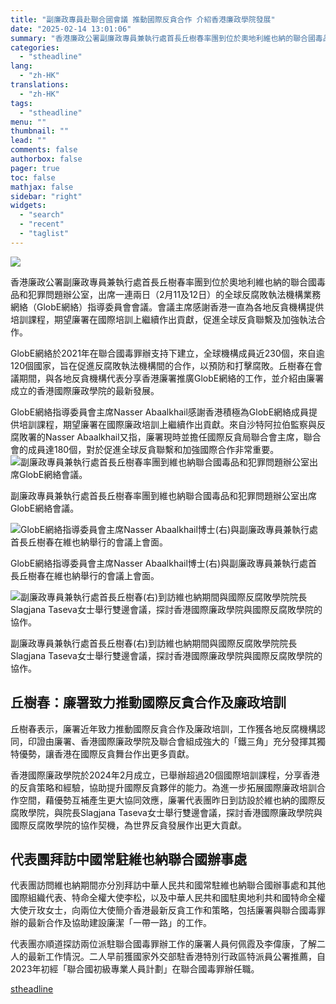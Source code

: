 ```yaml
---
title: "副廉政專員赴聯合國會議 推動國際反貪合作 介紹香港廉政學院發展"
date: "2025-02-14 13:01:06"
summary: "香港廉政公署副廉政專員兼執行處首長丘樹春率團到位於奧地利維也納的聯合國毒品和犯..."
categories:
  - "stheadline"
lang:
  - "zh-HK"
translations:
  - "zh-HK"
tags:
  - "stheadline"
menu: ""
thumbnail: ""
lead: ""
comments: false
authorbox: false
pager: true
toc: false
mathjax: false
sidebar: "right"
widgets:
  - "search"
  - "recent"
  - "taglist"
---
```


![](https://image.stheadline.com/f/680p0/0x0/100/none/6d1d5b587a2ad31253e6d10d6c00d480/stheadline/inewsmedia/20250214/_2025021412525996829.jpg)






香港廉政公署副廉政專員兼執行處首長丘樹春率團到位於奧地利維也納的聯合國毒品和犯罪問題辦公室，出席一連兩日（2月11及12日）的全球反腐敗執法機構業務網絡（GlobE網絡）指導委員會會議。會議主席感謝香港一直為各地反貪機構提供培訓課程，期望廉署在國際培訓上繼續作出貢獻，促進全球反貪聯繫及加強執法合作。

GlobE網絡於2021年在聯合國毒罪辦支持下建立，全球機構成員近230個，來自逾120個國家，旨在促進反腐敗執法機構間的合作，以預防和打擊腐敗。丘樹春在會議期間，與各地反貪機構代表分享香港廉署推廣GlobE網絡的工作，並介紹由廉署成立的香港國際廉政學院的最新發展。

GlobE網絡指導委員會主席Nasser Abaalkhail感謝香港積極為GlobE網絡成員提供培訓課程，期望廉署在國際廉政培訓上繼續作出貢獻。來自沙特阿拉伯監察與反腐敗署的Nasser Abaalkhail又指，廉署現時並擔任國際反貪局聯合會主席，聯合會的成員達180個，對於促進全球反貪聯繫和加強國際合作非常重要。
 ![副廉政專員兼執行處首長丘樹春率團到維也納聯合國毒品和犯罪問題辦公室出席GlobE網絡會議。](https://image.hkhl.hk/f/1024p0/0x0/100/none/bc6141b644308e91c81a61fc362389a2/2025-02/img0_1.jpg)


副廉政專員兼執行處首長丘樹春率團到維也納聯合國毒品和犯罪問題辦公室出席GlobE網絡會議。



 ![GlobE網絡指導委員會主席Nasser Abaalkhail博士(右)與副廉政專員兼執行處首長丘樹春在維也納舉行的會議上會面。](https://image.hkhl.hk/f/1024p0/0x0/100/none/b0451b0496bc371f6383bf6339c8372c/2025-02/img1_2.jpg)


GlobE網絡指導委員會主席Nasser Abaalkhail博士(右)與副廉政專員兼執行處首長丘樹春在維也納舉行的會議上會面。



 ![副廉政專員兼執行處首長丘樹春(右)到訪維也納期間與國際反腐敗學院院長Slagjana Taseva女士舉行雙邊會議，探討香港國際廉政學院與國際反腐敗學院的協作。](https://image.hkhl.hk/f/1024p0/0x0/100/none/69d8ec994860c7ac683b8bcc6c7e876b/2025-02/img2_3.jpg)


副廉政專員兼執行處首長丘樹春(右)到訪維也納期間與國際反腐敗學院院長Slagjana Taseva女士舉行雙邊會議，探討香港國際廉政學院與國際反腐敗學院的協作。




丘樹春：廉署致力推動國際反貪合作及廉政培訓
---------------------

丘樹春表示，廉署近年致力推動國際反貪合作及廉政培訓，工作獲各地反腐機構認同，印證由廉署、香港國際廉政學院及聯合會組成強大的「鐵三角」充分發揮其獨特優勢，讓香港在國際反貪舞台作出更多貢獻。

香港國際廉政學院於2024年2月成立，已舉辦超過20個國際培訓課程，分享香港的反貪策略和經驗，協助提升國際反貪夥伴的能力。為進一步拓展國際廉政培訓合作空間，藉優勢互補產生更大協同效應，廉署代表團昨日到訪設於維也納的國際反腐敗學院，與院長Slagjana Taseva女士舉行雙邊會議，探討香港國際廉政學院與國際反腐敗學院的協作契機，為世界反貪發展作出更大貢獻。

代表團拜訪中國常駐維也納聯合國辦事處
------------------

代表團訪問維也納期間亦分別拜訪中華人民共和國常駐維也納聯合國辦事處和其他國際組織代表、特命全權大使李松，以及中華人民共和國駐奧地利共和國特命全權大使亓玫女士，向兩位大使簡介香港最新反貪工作和策略，包括廉署與聯合國毒罪辦的最新合作及協助建設廉潔「一帶一路」的工作。

代表團亦順道探訪兩位派駐聯合國毒罪辦工作的廉署人員何佩霞及李偉康，了解二人的最新工作情況。二人早前獲國家外交部駐香港特別行政區特派員公署推薦，自2023年初經「聯合國初級專業人員計劃」在聯合國毒罪辦任職。

[stheadline](https://std.stheadline.com/realtime/article/2052748/即時-港聞-副廉政專員赴聯合國會議-推動國際反貪合作-介紹香港廉政學院發展)

